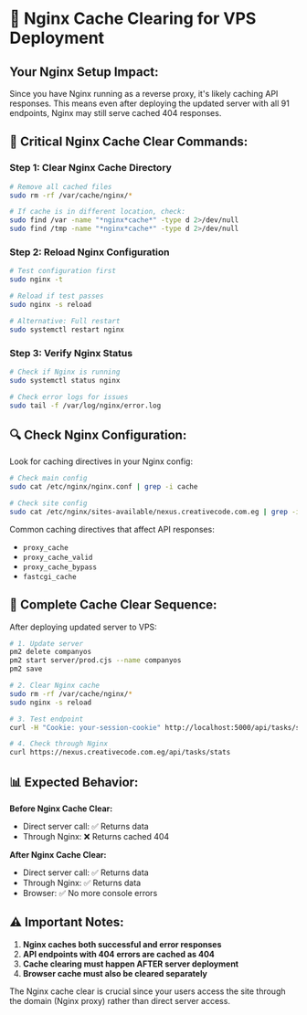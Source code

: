 # 🔄 Nginx Cache Clearing for VPS Deployment

## Your Nginx Setup Impact:

Since you have Nginx running as a reverse proxy, it's likely caching API responses. This means even after deploying the updated server with all 91 endpoints, Nginx may still serve cached 404 responses.

## 🚨 Critical Nginx Cache Clear Commands:

### Step 1: Clear Nginx Cache Directory
```bash
# Remove all cached files
sudo rm -rf /var/cache/nginx/*

# If cache is in different location, check:
sudo find /var -name "*nginx*cache*" -type d 2>/dev/null
sudo find /tmp -name "*nginx*cache*" -type d 2>/dev/null
```

### Step 2: Reload Nginx Configuration
```bash
# Test configuration first
sudo nginx -t

# Reload if test passes
sudo nginx -s reload

# Alternative: Full restart
sudo systemctl restart nginx
```

### Step 3: Verify Nginx Status
```bash
# Check if Nginx is running
sudo systemctl status nginx

# Check error logs for issues
sudo tail -f /var/log/nginx/error.log
```

## 🔍 Check Nginx Configuration:

Look for caching directives in your Nginx config:
```bash
# Check main config
sudo cat /etc/nginx/nginx.conf | grep -i cache

# Check site config
sudo cat /etc/nginx/sites-available/nexus.creativecode.com.eg | grep -i cache
```

Common caching directives that affect API responses:
- `proxy_cache`
- `proxy_cache_valid`
- `proxy_cache_bypass`
- `fastcgi_cache`

## 🎯 Complete Cache Clear Sequence:

After deploying updated server to VPS:

```bash
# 1. Update server
pm2 delete companyos
pm2 start server/prod.cjs --name companyos
pm2 save

# 2. Clear Nginx cache
sudo rm -rf /var/cache/nginx/*
sudo nginx -s reload

# 3. Test endpoint
curl -H "Cookie: your-session-cookie" http://localhost:5000/api/tasks/stats

# 4. Check through Nginx
curl https://nexus.creativecode.com.eg/api/tasks/stats
```

## 📊 Expected Behavior:

**Before Nginx Cache Clear:**
- Direct server call: ✅ Returns data
- Through Nginx: ❌ Returns cached 404

**After Nginx Cache Clear:**
- Direct server call: ✅ Returns data  
- Through Nginx: ✅ Returns data
- Browser: ✅ No more console errors

## ⚠️ Important Notes:

1. **Nginx caches both successful and error responses**
2. **API endpoints with 404 errors are cached as 404**
3. **Cache clearing must happen AFTER server deployment**
4. **Browser cache must also be cleared separately**

The Nginx cache clear is crucial since your users access the site through the domain (Nginx proxy) rather than direct server access.